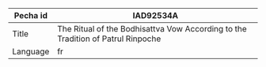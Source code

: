 |Pecha id | IAD92534A
| --- | --- 
|Title | The Ritual of the Bodhisattva Vow According to the Tradition of Patrul Rinpoche 
|Language | fr